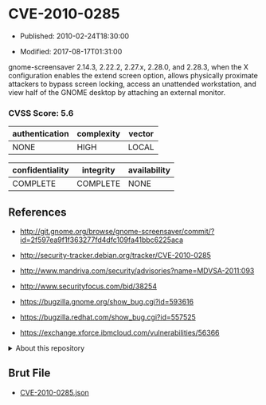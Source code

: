 # CVE-2010-0285

- Published: 2010-02-24T18:30:00

- Modified: 2017-08-17T01:31:00

gnome-screensaver 2.14.3, 2.22.2, 2.27.x, 2.28.0, and 2.28.3, when the X configuration enables the extend screen option, allows physically proximate attackers to bypass screen locking, access an unattended workstation, and view half of the GNOME desktop by attaching an external monitor.

### CVSS Score: **5.6**

| authentication | complexity | vector |
| --- | --- | --- |
| NONE | HIGH | LOCAL |

| confidentiality | integrity | availability |
| --- | --- | --- |
| COMPLETE | COMPLETE | NONE |

## References

* http://git.gnome.org/browse/gnome-screensaver/commit/?id=2f597ea9f1f363277fd4dfc109fa41bbc6225aca

* http://security-tracker.debian.org/tracker/CVE-2010-0285

* http://www.mandriva.com/security/advisories?name=MDVSA-2011:093

* http://www.securityfocus.com/bid/38254

* https://bugzilla.gnome.org/show_bug.cgi?id=593616

* https://bugzilla.redhat.com/show_bug.cgi?id=557525

* https://exchange.xforce.ibmcloud.com/vulnerabilities/56366

<details>
<summary>About this repository</summary> 

  This repository is part of the project [Live Hack CVE](https://github.com/Live-Hack-CVE). Main website can be found [www.live-hack.org](https://www.live-hack.org) 
  
  Made by [Sn0wAlice](https://github.com/Sn0wAlice) for the people that care about security and need to have a feed of the latest CVEs. Hope you enjoy it, don't forget to star the repo and follow me on [Twitter](https://twitter.com/Sn0wAlice) and [Github](https://github.com/Sn0wAlice). And that is my [personnal website](https://www.alice-snow.me/)

  - [Home Page](https://github.com/Live-Hack-CVE)
  - [Framework](https://github.com/Live-Hack-CVE/cve-framework)
  - [CVE database](https://github.com/Live-Hack-CVE/full_database)
  - [Changelog](https://github.com/Live-Hack-CVE/Changelog)
</details>

## Brut File

* [CVE-2010-0285.json](https://raw.githubusercontent.com/Live-Hack-CVE/full_database/main/cves/2010/CVE-2010-0285.json)

